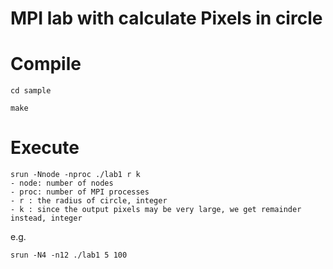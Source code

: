 # MPI lab with calculate Pixels in circle

# Compile
```
cd sample
```
```
make
```

# Execute
    srun -Nnode -nproc ./lab1 r k
    - node: number of nodes
    - proc: number of MPI processes
    - r : the radius of circle, integer
    - k : since the output pixels may be very large, we get remainder instead, integer

e.g.

```
srun -N4 -n12 ./lab1 5 100
```
